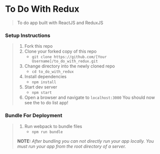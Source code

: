 # To Do With Redux

> To do app built with ReactJS and ReduxJS

### Setup Instructions

> 1. Fork this repo
> 1. Clone your forked copy of this repo
>    - `git clone https://github.com/[Your Username]/to_do_with_redux.git`
> 1. Change directory into the newly cloned repo
>    - `cd to_do_with_redux`
> 1. Install dependencies 
>    - `npm install`
> 1. Start dev server
>    - `npm start`
> 1. Open a browser and navigate to `localhost:3000` You should now see the to do list app!

### Bundle For Deployment

> 1. Run webpack to bundle files
>    - `npm run bundle`
> 
> **NOTE:** *After bundling you can not directly run your app locally. You must run your app from the root directory of a server.*
